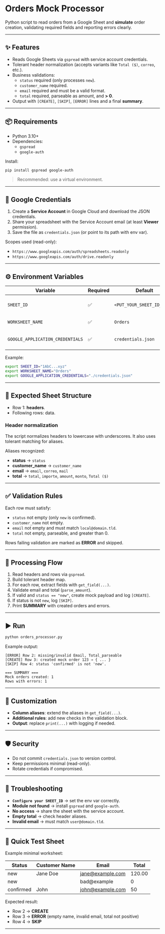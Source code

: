 # Orders Mock Processor

Python script to read orders from a Google Sheet and **simulate** order creation, validating required fields and reporting errors clearly.

---

## ✨ Features
- Reads Google Sheets via `gspread` with service account credentials.
- Tolerant header normalization (accepts variants like `Total ($)`, `correo`, etc.).
- Business validations:
  - `status` required (only processes `new`).
  - `customer_name` required.
  - `email` required and must be a valid format.
  - `total` required, parseable as amount, and **> 0**.
- Output with `[CREATE]`, `[SKIP]`, `[ERROR]` lines and a final **summary**.

---

## 📦 Requirements
- Python 3.10+
- Dependencies:
  - `gspread`
  - `google-auth`

Install:
```bash
pip install gspread google-auth
```

> Recommended: use a virtual environment.

---

## 🔐 Google Credentials
1. Create a **Service Account** in Google Cloud and download the JSON credentials.
2. Share your spreadsheet with the Service Account email (at least **Viewer** permission).
3. Save the file as `credentials.json` (or point to its path with env var).

Scopes used (read-only):
- `https://www.googleapis.com/auth/spreadsheets.readonly`
- `https://www.googleapis.com/auth/drive.readonly`

---

## ⚙️ Environment Variables
| Variable | Required | Default | Description |
|---|---|---|---|
| `SHEET_ID` | ✅ | `<PUT_YOUR_SHEET_ID_HERE>` | Google Sheet ID (between `/d/` and `/edit`). |
| `WORKSHEET_NAME` | ✅ | `Orders` | Name of the worksheet/tab. |
| `GOOGLE_APPLICATION_CREDENTIALS` | ✅ | `credentials.json` | Path to service account JSON file. |

Example:
```bash
export SHEET_ID="1AbC...xyz"
export WORKSHEET_NAME="Orders"
export GOOGLE_APPLICATION_CREDENTIALS="./credentials.json"
```

---

## 📑 Expected Sheet Structure
- Row 1: **headers**.
- Following rows: data.

### Header normalization
The script normalizes headers to lowercase with underscores. It also uses tolerant matching for aliases.

Aliases recognized:
- **status** → `status`
- **customer_name** → `customer_name`
- **email** → `email`, `correo`, `mail`
- **total** → `total`, `importe`, `amount`, `monto`, `Total ($)`

---

## ✅ Validation Rules
Each row must satisfy:
- `status` not empty (only `new` is confirmed).
- `customer_name` not empty.
- `email` not empty and must match `local@domain.tld`.
- `total` not empty, parseable, and greater than 0.

Rows failing validation are marked as **ERROR** and skipped.

---

## 🧠 Processing Flow
1. Read headers and rows via `gspread`.
2. Build tolerant header map.
3. For each row, extract fields with `get_field(...)`.
4. Validate email and total (`parse_amount`).
5. If valid and `status == "new"`, create mock payload and log `[CREATE]`.
6. If status is not `new`, log `[SKIP]`.
7. Print **SUMMARY** with created orders and errors.

---

## ▶️ Run
```bash
python orders_processor.py
```

Example output:
```
[ERROR] Row 2: missing/invalid Email, Total_parseable
[CREATE] Row 3: created mock order 123 → { ... }
[SKIP] Row 4: status 'confirmed' is not 'new'.

=== SUMMARY ===
Mock orders created: 1
Rows with errors: 1
```

---

## 🧩 Customization
- **Column aliases**: extend the aliases in `get_field(...)`.
- **Additional rules**: add new checks in the validation block.
- **Output**: replace `print(...)` with logging if needed.

---

## 🛡️ Security
- Do not commit `credentials.json` to version control.
- Keep permissions minimal (read-only).
- Rotate credentials if compromised.

---

## 🔧 Troubleshooting
- **`Configure your SHEET_ID`** → set the env var correctly.
- **Module not found** → install `gspread` and `google-auth`.
- **No access** → share the sheet with the service account.
- **Empty total** → check header aliases.
- **Invalid email** → must match `user@domain.tld`.

---

## 🧪 Quick Test Sheet
Example minimal worksheet:

| Status | Customer Name | Email | Total |
|---|---|---|---|
| new | Jane Doe | jane@example.com | 120.00 |
| new |  | bad@example | 0 |
| confirmed | John | john@example.com | 50 |

Expected result:
- Row 2 → **CREATE**
- Row 3 → **ERROR** (empty name, invalid email, total not positive)
- Row 4 → **SKIP**

---


